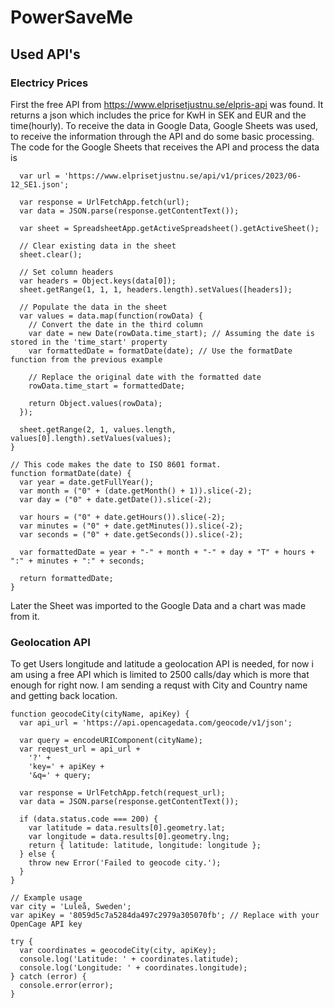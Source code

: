 # PowerSaveMe
## Used API's
### Electricy Prices
First the free API from https://www.elprisetjustnu.se/elpris-api was found. It returns a json which includes the price for KwH in SEK and EUR and the time(hourly). To receive the data in
Google Data, Google Sheets was used, to receive the information through the API and do some basic processing. The code for the Google Sheets that receives the API and process the data is 
```function fetchDataFromAPI() {
  var url = 'https://www.elprisetjustnu.se/api/v1/prices/2023/06-12_SE1.json';
  
  var response = UrlFetchApp.fetch(url);
  var data = JSON.parse(response.getContentText());
  
  var sheet = SpreadsheetApp.getActiveSpreadsheet().getActiveSheet();
  
  // Clear existing data in the sheet
  sheet.clear();
  
  // Set column headers
  var headers = Object.keys(data[0]);
  sheet.getRange(1, 1, 1, headers.length).setValues([headers]);
  
  // Populate the data in the sheet
  var values = data.map(function(rowData) {
    // Convert the date in the third column
    var date = new Date(rowData.time_start); // Assuming the date is stored in the 'time_start' property
    var formattedDate = formatDate(date); // Use the formatDate function from the previous example
    
    // Replace the original date with the formatted date
    rowData.time_start = formattedDate;
    
    return Object.values(rowData);
  });
  
  sheet.getRange(2, 1, values.length, values[0].length).setValues(values);
}

// This code makes the date to ISO 8601 format.
function formatDate(date) {
  var year = date.getFullYear();
  var month = ("0" + (date.getMonth() + 1)).slice(-2);
  var day = ("0" + date.getDate()).slice(-2);
  
  var hours = ("0" + date.getHours()).slice(-2);
  var minutes = ("0" + date.getMinutes()).slice(-2);
  var seconds = ("0" + date.getSeconds()).slice(-2);
  
  var formattedDate = year + "-" + month + "-" + day + "T" + hours + ":" + minutes + ":" + seconds;
  
  return formattedDate;
}
```
Later the Sheet was imported to the Google Data and a chart was made from it.
### Geolocation API

To get Users longitude and latitude a geolocation API is needed, for now i am using a free API which is limited to 2500 calls/day which is more that enough for right now. 
I am sending a requst with City and Country name and getting back location. 
```
function geocodeCity(cityName, apiKey) {
  var api_url = 'https://api.opencagedata.com/geocode/v1/json';

  var query = encodeURIComponent(cityName);
  var request_url = api_url +
    '?' +
    'key=' + apiKey +
    '&q=' + query;

  var response = UrlFetchApp.fetch(request_url);
  var data = JSON.parse(response.getContentText());

  if (data.status.code === 200) {
    var latitude = data.results[0].geometry.lat;
    var longitude = data.results[0].geometry.lng;
    return { latitude: latitude, longitude: longitude };
  } else {
    throw new Error('Failed to geocode city.');
  }
}

// Example usage
var city = 'Luleå, Sweden';
var apiKey = '8059d5c7a5284da497c2979a305070fb'; // Replace with your OpenCage API key

try {
  var coordinates = geocodeCity(city, apiKey);
  console.log('Latitude: ' + coordinates.latitude);
  console.log('Longitude: ' + coordinates.longitude);
} catch (error) {
  console.error(error);
}

```

